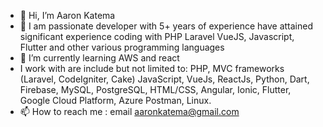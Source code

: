 - 👋 Hi, I’m Aaron Katema
- 👀 I am  passionate developer with 5+ years of experience have attained significant experience coding with PHP Laravel VueJS, Javascript, Flutter and other various programming languages 
- 🌱 I’m currently learning AWS and react
- I work with are include but not limited to: PHP, MVC frameworks (Laravel, CodeIgniter, Cake) JavaScript, VueJs, ReactJs, Python, Dart, Firebase, MySQL, PostgreSQL, HTML/CSS, Angular, Ionic, Flutter, Google Cloud Platform, Azure Postman, Linux.
- 📫 How to reach me : email aaronkatema@gmail.com

<!---
Aeronk/Aeronk is a ✨ special ✨ repository because its `README.md` (this file) appears on your GitHub profile.
You can click the Preview link to take a look at your changes.
--->
